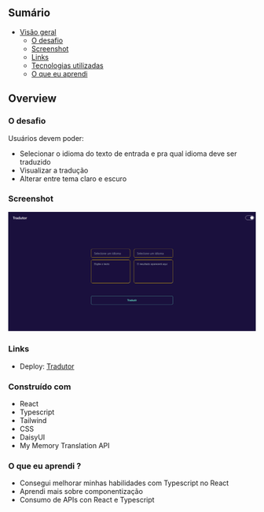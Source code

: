 ## Sumário

- [Visão geral](#overview)
  - [O desafio](#the-challenge)
  - [Screenshot](#screenshot)
  - [Links](#links)
  - [Tecnologias utilizadas](#built-with)
  - [O que eu aprendi](#what-i-learned)


## Overview

### O desafio

Usuários devem poder:

- Selecionar o idioma do texto de entrada e pra qual idioma deve ser traduzido
- Visualizar a tradução
- Alterar entre tema claro e escuro

### Screenshot

![](./public/Tradutor.png)

### Links

- Deploy: [Tradutor](tradutor-lyart.vercel.app)


### Construído com

- React
- Typescript
- Tailwind
- CSS
- DaisyUI
- My Memory Translation API


### O que eu aprendi ?
- Consegui melhorar minhas habilidades com Typescript no React 
- Aprendi mais sobre componentização
- Consumo de APIs con React e Typescript
